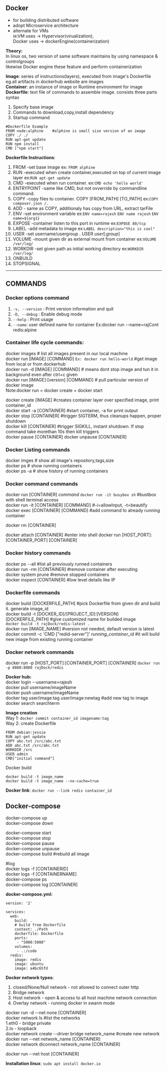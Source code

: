 ## Docker  
- for building distributed software  
- adopt Microservice architecture    
- alternate for VMs  
ie:VM uses -> Hypervisor(virualization),  
Docker uses -> dockerEngine(containerization)   

**Theory:**   
In linux os, two version of same software maintains by using namespace & controlgroups  
likewise Docker engine these feature and perform containerization   

**Image**: series of instructions(layers), executed from image's Dockerfile  eg.all artifacts in dockerhub website are images  
**Container**: an instance of image or Runtime environment for image     
**Dockerfile**: text file of commands to assemble image. consists three parts syntax    
1. Specify base image
2. Commands to download,copy,install dependency
3. Startup command  
```
#Dockerfile Example
FROM node:alphine    #alphine is small size version of an image  
COPY ./ ./  
RUN apt-get update     
RUN npm install  
CMD ["npm start"]
```
**Dockerfile Instructions**:  
1. FROM	-set base image  ex: ```FROM alphine```   
2. RUN 	-executed when create container,executed on top of current image layer ex:```RUN apt-get update```    
3. CMD 	-executed when run container. ex:```CMD echo 'hello world'```    
4. ENTRYPOINT -same like CMD, but not ovverride by commandline command.  
5. COPY	-copy files to container. COPY [FROM_PATH] [TO_PATH] ex:```COPY composer.json /.```   
5. ADD - same as COPY, additionaly has copy from URL, extract tarFile    
7. ENV		-set environment variable ex:```ENV name=rajesh``` ```ENV name rajesh``` ```ENV name=${arg1}```    
8. EXPOSE 	-container listen to this port in runtime ex:```EXPOSE 80/tcp```  
9. LABEL 	-add metadata to image ex:```LABEL description="this is cool"```  
10. USER	-set username/usergroup . USER _user_[:_group_]    
11. VOLUME 	-mount given dir as external mount from container  ex:```VOLUME /var/log/```    
12. WORKDIR -set given path as initial working directory  ex:```WORKDIR /var/log/```  
13. ONBUILD  
14. STOPSIGNAL  

---
## COMMANDS 
### Docker options command
  1. ```-v, --version```  :          Print version information and quit
  2. ```-D, --debug``` :             Enable debug mode    
  3. ```--help```     :          Print usage  
  4. ```--name```: user defined name for container  Ex:docker run --name=rajCont redis:alpine  
  
### Container life cycle commands:  
docker images                   # list all images present in our local machine  
docker run [IMAGE] [COMMAND]   ```Ex: docker run hello-world``` #get image from local or from dockerhub     
docker run -d [IMAGE] [COMMAND]  # means dont stop image and tun it in background even after ctrl+c given  
docker run [IMAGE]:[version] [COMMAND]  # pull particular version of docker image    
Note:docker run = docker create + docker start     

docker create [IMAGE] 	#creates container layer over specified image, print container_id   
docker start -a [CONTAINER]    #start container, -a for print output  
docker stop [CONTAINER] #trigger SIGTERM, thus cleanups happen, proper shutdown    
docker kill [CONTAINER] #trigger SIGKILL, instant shutdown. If stop command take morethan 10s then kill triggers   
docker pause [CONTAINER]
docker unpause [CONTAINER]

### Docker Listing commands
docker imges	# show all image's repository,tags,size  
docker ps  		# show running containers  
docker ps -a  # show history of running containers  

### Docker command commands
docker run [CONTAINER] _command_	```docker run -it busybox sh``` #bustbox with shell terminal access  
docker run -it [CONTAINER] [COMMAND]   #-i=allowInput, -t=beautify   
docker exec [CONTAINER] [COMMAND]            #add command to already running container  


docker rm [CONTAINER]

docker attach [CONTAINER]                 #enter into shell
docker run [HOST_PORT]:[CONTAINER_PORT] [CONTAINER]

### Docker history commands   
docker ps --all                             #list all previously runned containers  
docker run -rm [CONTAINER]                 #remove container after executing  
docker system prune                         #remove stopped containers  
docker inspect [CONTAINER]                 #low level details like IP  

### Dockerfile commands  
docker build [DOCKERFILE_PATH]		#pick Dockerfile from given dir and build it. generate image_id   
docker build -t [DOCKER_ID]/[PROJECT_ID]:[VERSION] [DOCKERFILE_PATH]   #give customized name for builded image    
```docker build -t rajDock/redis:latest .```  
docker run [IMAGE_NAME]     #version not needed, default version is latest  
docker commit -c 'CMD ["redid-server"]' _running_container_id_     #it will build new image from existing running container  

### Docker network commands  
docker run -p [HOST_PORT]:[CONTAINER_PORT] [CONTAINER] ```docker run -p 8080:8080 rajDock/redis``` 





**Docker hub:**  
docker login --username=rajesh  
docker pull username/imageName  
docker push username/imageName  
docker tag user/image:tag user/image:newtag         #add new tag to image  
docker search searchterm    


**Image creation**  
Way 1: ```docker commit container_id imagename:tag```  
Way 2: create Dockerfile  
```
FROM debian:jessie
RUN apt-get update
COPY abc.txt /src/abc.txt
ADD abc.txt /src/abc.txt
WORKDIR /src
USER admin
CMD["initial command"]
```
Docker build
```
docker build -t image_name
docker build -t image_name --no-cache=true
```
**Docker link**: ```docker run --link redis container_id```

## Docker-compose
docker-compose up   
docker-compose down  

docker-compose start  
docker-compose stop  
docker-compose pause  
docker-compose unpause  
docker-compose build          #rebuild all image  

#log  
docker logs -f [CONTAINERID]  
docker logs -f [CONTAINERNAME]  
docker-compose ps  
docker-compose log [CONTAINER]  

**docker-compose.yml:**  
```
version: '2'

services:
  web:
    build: .
    # build from Dockerfile
    context: ./Path
    dockerfile: Dockerfile
    ports:
     - "5000:5000"
    volumes:
     - .:/code
  redis:
    image: redis
    image: ubuntu
    image: a4bc65fd
```


**Docker network types**:
1. closed/None/Null network - not allowed to connect outer http
2. Bridge network
3. Host network - open & access to all host machine network connection
4. Overlay network - running docker in swarm mode


docker run -d --net none [CONTAINER]  
docker network ls                       #list the networks   
                                        1.eth0 - bridge private   
                                        2.lo   - loopback      
docker network create --driver bridge network_name    #create new network   
docker run --net network_name [CONTAINER]  
docker network diconnect network_name [CONTAINER]  

docker run --net host [CONTAINER]  


**Installation linux**: ```sudo apt install docker.io```

